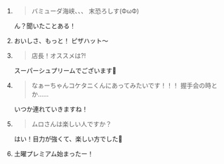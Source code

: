 1. > バミューダ海峡、、、 末恐ろしす(ФωФ)

   ん？聞いたことある！

2. おいしさ、もっと！ ピザハット～

3. > 店長！オススメは⁈

   スーパーシュプリームでございます🍕

4. > なぁーちゃんコケタニくんにあってみたいです！！！ 握手会の時とか……

   いつか連れていきますね！

5. > ムロさんは楽しい人ですか？

   はい！目力が強くて、楽しい方でした👀

6. 土曜プレミアム始まったー！